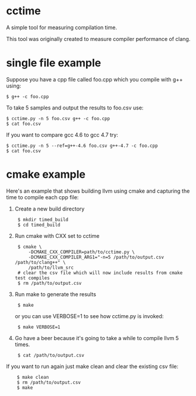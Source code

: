 cctime
======

A simple tool for measuring compilation time.

This tool was originally created to measure compiler performance of clang.

single file example
===================

Suppose you have a cpp file called foo.cpp which you compile with g++ using:

	$ g++ -c foo.cpp

To take 5 samples and output the results to foo.csv use:

	$ cctime.py -n 5 foo.csv g++ -c foo.cpp
	$ cat foo.csv

If you want to compare gcc 4.6 to gcc 4.7 try:

	$ cctime.py -n 5 --ref=g++-4.6 foo.csv g++-4.7 -c foo.cpp
	$ cat foo.csv


cmake example
=============

Here's an example that shows building llvm using cmake and capturing the time to compile each cpp file:

1. Create a new build directory

		$ mkdir timed_build
		$ cd timed_build

2. Run cmake with CXX set to cctime
		
		$ cmake \
			-DCMAKE_CXX_COMPILER=path/to/cctime.py \
			-DCMAKE_CXX_COMPILER_ARG1="-n=5 /path/to/output.csv /path/to/clang++" \
			/path/to/llvm_src
		# clear the csv file which will now include results from cmake test compiles
		$ rm /path/to/output.csv

3. Run make to generate the results
		
		$ make
		
	or you can use VERBOSE=1 to see how cctime.py is invoked:

		$ make VERBOSE=1

4. Go have a beer because it's going to take a while to compile llvm 5 times.

		$ cat /path/to/output.csv


If you want to run again just make clean and clear the existing csv file:

		$ make clean
		$ rm /path/to/output.csv
		$ make
